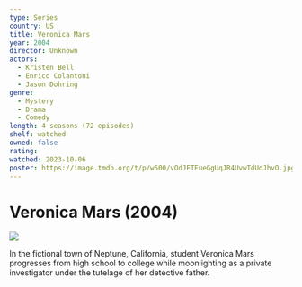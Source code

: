 ```yaml
---
type: Series
country: US
title: Veronica Mars
year: 2004
director: Unknown
actors:
  - Kristen Bell
  - Enrico Colantoni
  - Jason Dohring
genre:
  - Mystery
  - Drama
  - Comedy
length: 4 seasons (72 episodes)
shelf: watched
owned: false
rating:
watched: 2023-10-06
poster: https://image.tmdb.org/t/p/w500/vOdJETEueGgUqJR4UvwTdUoJhvO.jpg
---
```


# Veronica Mars (2004)

![](https://image.tmdb.org/t/p/w500/vOdJETEueGgUqJR4UvwTdUoJhvO.jpg)

In the fictional town of Neptune, California, student Veronica Mars progresses from high school to college while moonlighting as a private investigator under the tutelage of her detective father.